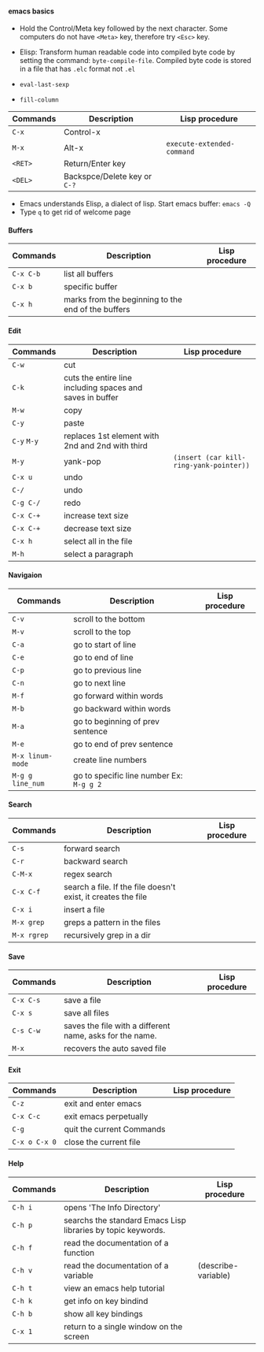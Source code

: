 #### emacs basics
- Hold the Control/Meta key followed by the next character. Some computers do not have `<Meta>` key, therefore try `<Esc>` key.
- Elisp: Transform human readable code into compiled byte code by setting the command: `byte-compile-file`. Compiled byte code is stored in a file that has `.elc` format not `.el`

- `eval-last-sexp`

- `fill-column`

| Commands 		| Description 		          | Lisp procedure 	  		 | 
|---------------|-----------------------------|--------------------------|
| `C-x`			| Control-x			          |					         |	
| `M-x` 		| Alt-x 			          |`execute-extended-command`|
| `<RET>` 		| Return/Enter key            |							 |
| `<DEL>` 		| Backspce/Delete key or `C-?`|                   		 |

- Emacs understands Elisp, a dialect of lisp. Start emacs buffer: `emacs -Q`
- Type `q` to get rid of welcome page

#### Buffers

| Commands 		| Description 				                     		     | Lisp procedure 	 | 
|---------------|------------------------------------------------------------|-------------------|
| `C-x C-b`     | list all buffers											 |					 |
| `C-x b`       | specific buffer											 |					 |
| `C-x h`       | marks from the beginning to the end of the buffers         |                   |

#### Edit

| Commands 		| Description 				                     		     | Lisp procedure 	                     | 
|---------------|------------------------------------------------------------|---------------------------------------|
| `C-w`     	| cut 														 |									     | 
| `C-k`         | cuts the entire line including spaces and saves in buffer  |					 				     |
| `M-w`         | copy														 |					 				     |
| `C-y`         | paste														 |					 				     |
| `C-y` `M-y`   | replaces 1st element with 2nd and 2nd with third 			 |					                     |
| `M-y` 	    | yank-pop													 |`(insert (car kill-ring-yank-pointer))`|
| `C-x u`    	| undo														 |										 |
| `C-/`         | undo														 |										 |
| `C-g C-/`     | redo														 |										 |
| `C-x C-+` 	| increase text size										 |										 |
| `C-x C-+`     | decrease text size										 |										 |
| `C-x h`       | select all in the file  									 |									     |	
| `M-h`	        | select a paragraph										 |										 |

#### Navigaion

| Commands 		    | Description 				                     		     | Lisp procedure 	 | 
|-------------------|------------------------------------------------------------|-------------------|
| `C-v` 		    | scroll to the bottom										 |					 |
| `M-v`             | scroll to the top											 |				     |
| `C-a`		        | go to start of line   									 |					 |
| `C-e`		        | go to end of line                                          |                   |
| `C-p`	            | go to previous line                                        |                   |
| `C-n` 	   		| go to next line                                            |                   |
| `M-f`             | go forward within words                                    |                   |
| `M-b`             | go backward within words                                   |                   |
| `M-a`		        | go to beginning of prev sentence                           |                   |
| `M-e`		        | go to end of prev sentence                                 |                   |
| `M-x linum-mode`  | create line numbers                                        |                   |
| `M-g g line_num`  | go to specific line number Ex: `M-g g 2`                   |                   |

#### Search

| Commands 		| Description 				                     		        | Lisp procedure 	| 
|---------------|---------------------------------------------------------------|-------------------|
| `C-s`         | forward search                    						    |					|
| `C-r`         | backward search                 								|					|
| `C-M-x`       | regex search                    								|		            |					 
| `C-x C-f`     | search a file. If the file doesn't exist, it creates the file |                	|	
| `C-x i`       | insert a file                   								|		            |					 
| `M-x grep`    | greps a pattern in the files                   				|				    |					 
| `M-x rgrep`   | recursively grep in a dir                  					|					|					 

#### Save

| Commands 		| Description 				                     		     | Lisp procedure 	 | 
|---------------|------------------------------------------------------------|-------------------|
| `C-x C-s`     | save a file                  							     |					 |
| `C-x s`       | save all files                  							 |					 |
| `C-s C-w`     | saves the file with a different name, asks for the name.   |					 | 
| `M-x`		    | recovers the auto saved file                               |                   |


#### Exit

| Commands 		| Description 				                     		     | Lisp procedure 	 | 
|---------------|------------------------------------------------------------|-------------------|
|`C-z`          | exit and enter emacs  								     |                   |
|`C-x C-c`      | exit emacs perpetually									 |					 |
|`C-g`          | quit the current Commands                                  |					 |
|`C-x o C-x 0`  | close the current file 									 |                   |

#### Help

| Commands 		  | Description 				                     		     | Lisp procedure 	 |  
|-----------------|--------------------------------------------------------------|-------------------|
| `C-h i` 		  | opens 'The Info Directory'									 |					 |
| `C-h p` 		  |	searchs the standard Emacs Lisp libraries by topic keywords. |     				 |
| `C-h f` 		  |	read the documentation of a function						 |	  				 |
| `C-h v` 		  |	read the documentation of a variable 						 |(describe-variable)|
| `C-h t` 		  |	view an emacs help tutorial								     |					 |
| `C-h k` 		  |	get info on key bindind										 |					 |	
| `C-h b` 		  |	show all key bindings									     |					 |	
| `C-x 1` 		  |	return to a single window on the screen						 |					 |



